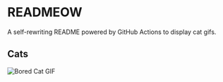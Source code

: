 # READMEOW

A self-rewriting README powered by GitHub Actions to display cat gifs.

## Cats

![Bored Cat GIF](https://media3.giphy.com/media/v1.Y2lkPTlhY2QwMmRhajh4aTV3bW56a3ZnbWNqbzJmenN3YTBtd3dzZTIyeHpvNGllMmo5NiZlcD12MV9naWZzX3NlYXJjaCZjdD1n/mlvseq9yvZhba/200.gif)
